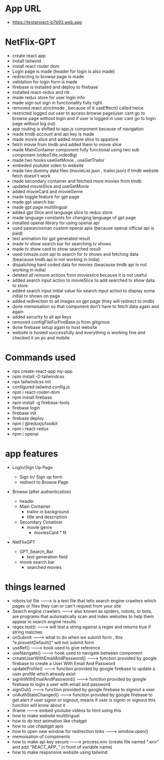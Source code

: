 # App URL
- https://testproject-b7b93.web.app


# NetFlix-GPT
- create react app
- install tailwind
- install react router dom
- Login page is made (header for login is also made)
- redirecting to browse page is made
- validation for login form is made
- firebase is installed and deploy to firebase
- installed react-redux and rtk
- made redux store for user login info
- made sign out sign in functionality fully right
- removed react.strictmode , because  of it useEffect() called twice
- restricted logged out user to access browse page(user cant go to browse page without login and if user is logged in user cant go to login page without log out)
- app routing is shifted to app.js component because of navigation
- made tmdb account and api key is made 
- made movie slice and added movie slice to appstore
- fetch movie from tmdb and added them to movie slice
- made MainContainer component fully functional using two sub component (videoTitle,videoBg)
- made two hooks useGetMovie , useGetTrailor
- embeded youtube video to website
- made two dummy data files (movieList.json , trailor.json) if tmdb website fetch doesn't work 
- made secondary container and fetched more movies from tmdb
- updated movieSlice and useGetMovie
- added movieCard and movieGenre
- made toggle feature for gpt page
- made gpt search bar
- made gpt page multilingual
- added gpt Slice and language slice to redux store
- made language constants for changing language of gpt page
- installed openai library for using openai api
- used pawan/osman custom openai apis (because openai official api is paid)
- text animation for gpt generated result
- made tv show search bar for searching tv shows 
- made tv show card to show searched result
- used tvmaze.com api to search for tv shows and fetching data (beacause tmdb api in not working in india)
- dispatching hard coded data for movies (beacause tmdb api in not working in india)
- deleted all remove actions from movieslice because it is not useful
- added search input action to movieSlice to add searched tv show data to store
- added search input initial value for search input action to display some initial tv shows on page
- added redirection to all images on gpt page (they will redirect to imdb)
- done memoisation so that component don't have to fetch data again and again
- added security to all api keys 
- removed configFileForFireBase.js from gitignore
- done firebase setup again to host website
- website is hosted successfully and everything is working fine and checked it on pc and mobile



# Commands used
- npx create-react-app my-app
- npm install -D tailwindcss
- npx tailwindcss init
- configured tailwind.config.js
- npm i react-router-dom
- npm install firebase
- npm install -g firebase-tools
- firebase login
- firebase init
- firebase deploy
- npm i @reduxjs/toolkit
- npm i react-redux
- npm i openai



# app features
- Login/Sign Up Page
    - Sign In/ Sign up form
    - redirect to Browse Page

- Browse (after authentication)
    - header
    - Main Container
        - trailor in background
        - title and description
    - Secondary Conatiner
        - movie genre
            - moviesCard * N

- NetFlixGPT
    - GPT_Search_Bar
        - text generation field
    - movie search bar
        - searched movies

    

# things learned
- robots.txt file ---> is a text file that tells search engine crawlers which pages or files they can or can't request from your site
- Search engine crawlers ---> also known as spiders, robots, or bots, are programs that automatically scan and index websites to help them appear in search engine results
- regex.test() ---> will test a string against a regex and returns true if string matches
- onSubmit ---> what to do when we submit form , this "e.preventDefault()" will not submit form
- useRef() --->  hook used to give reference
- useNavigate() ---> hook used to navigate between component
- createUserWithEmailAndPassword() ---> function provided by google firebase to create a User With Email And Password
- updateProfile() ---> function provided by google firebase to update a user profile which already exist
- signInWithEmailAndPassword() ---> function provided by google firebase to login a user with email and password
- signOut() ---> function provided by google firebase to signout a user
- onAuthStateChanged() ---> function provided by google firebase to get alert if user signin or signout, means if user is signin or signout this function will know about it
- iframe ---> embed youtube videos to html using this
- how to make website multilingual
- how to do text animation like chatgpt
- how to use chaptgpt apis
- how to open new window for redirection links ---> window.open()
- memoisation of components
- how to make api key secure ---> process.env (create file named ".env" and add "REACT_APP_" in front of variable name)
- how to make responsive website using tailwind

